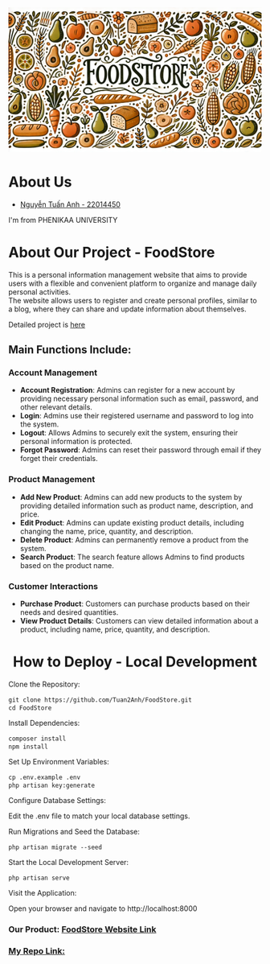 <img src="FoodStore.webp">
<h1>About Us</h1>
<ul>
    <a href="https://github.com/Tuan2Anh"><li>Nguyễn Tuấn Anh - 22014450</li></a>
</ul>
<p> I'm from PHENIKAA UNIVERSITY</p>
<h1>About Our Project - FoodStore</h1>
<p>This is a personal information management website that aims to provide users with a flexible and convenient platform to organize and manage daily personal activities. <br> The website allows users to register and create personal profiles, similar to a blog, where they can share and update information about themselves.</p>
<p>Detailed project is <a href='https://github.com/Tuan2Anh/FoodStore'>here</a></p>
<h2>Main Functions Include:</h2>

### Account Management

- **Account Registration**: Admins can register for a new account by providing necessary personal information such as email, password, and other relevant details.
- **Login**: Admins use their registered username and password to log into the system.
- **Logout**: Allows Admins to securely exit the system, ensuring their personal information is protected.
- **Forgot Password**: Admins can reset their password through email if they forget their credentials.

### Product Management

- **Add New Product**: Admins can add new products to the system by providing detailed information such as product name, description, and price.
- **Edit Product**: Admins can update existing product details, including changing the name, price, quantity, and description.
- **Delete Product**: Admins can permanently remove a product from the system.
- **Search Product**: The search feature allows Admins to find products based on the product name.

### Customer Interactions

- **Purchase Product**: Customers can purchase products based on their needs and desired quantities.
- **View Product Details**: Customers can view detailed information about a product, including name, price, quantity, and description.

<h1 align='center'>How to Deploy - Local Development</h1>
Clone the Repository:

    git clone https://github.com/Tuan2Anh/FoodStore.git
    cd FoodStore
    
Install Dependencies:

    composer install
    npm install
    
Set Up Environment Variables:

    cp .env.example .env
    php artisan key:generate
    
Configure Database Settings:

Edit the .env file to match your local database settings.

Run Migrations and Seed the Database:

    php artisan migrate --seed
    
Start the Local Development Server:

    php artisan serve
    
Visit the Application:

Open your browser and navigate to http://localhost:8000

<h3>Our Product: <a href='https://supreme-system-jjrxpxjw4p793qxvw-8001.app.github.dev'>FoodStore Website Link</a></h3>
<h3> <a href='https://github.com/Tuan2Anh/FoodStore.git'>My Repo Link:</a></h3>
